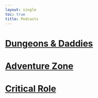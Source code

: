 ```yaml
---
layout: single
toc: true
title: Podcasts
---
```


# [Dungeons & Daddies]()


# [Adventure Zone]()


# [Critical Role]()